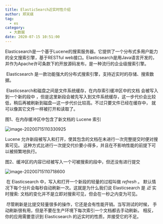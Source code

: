 ```yaml
---
title: ElasticSearch近实时性介绍
author: 郑天祺
tag:
  - es
category:
  - 大数据
date: 2020-07-15 10:51:00
---
```


​		Elasticsearch是一个基于Lucene的搜索服务器。它提供了一个分布式多用户能力的全文搜索引擎，基于RESTful web接口。Elasticsearch是用Java语言开发的，并作为Apache许可条款下的开放源码发布，是一种流行的企业级搜索引擎。

​		Elasticsearch 是一款功能强大的分布式搜索引擎，支持近实时的存储、搜索数据。

​		Elasticsearch和磁盘之间是文件系统缓存，在内存索引缓冲区中的文档  会被写入到一个新的段中 ，但是这里新段会被先写入到文件系统缓存，这一步代价会比较低，稍后再被刷新到磁盘—这一步代价比较高。不过只要文件已经在缓存中， 就可以像其它文件一样被打开和读取了。



图1、在内存缓冲区中包含了新文档的 Lucene 索引

![image-20200715110330925](/assets/images/es1.png)

Lucene 允许新段被写入和打开，使其包含的文档在未进行一次完整提交时便对搜索可见。 这种方式比进行一次提交代价要小得多，并且在不影响性能的前提下可以被频繁地执行。



图2、缓冲区的内容已经被写入一个可被搜索的段中，但还没有进行提交

![image-20200715110718600](/assets/images/es2.png)

​		在 Elasticsearch 中，写入和打开一个新段的轻量的过程叫做 *refresh* 。 默认情况下每个分片会每秒自动刷新一次。这就是为什么我们说 Elasticsearch 是 *近* 实时搜索: 文档的变化并不是立即对搜索可见，但会在一秒之内变为可见。

​		尽管刷新是比提交轻量很多的操作，它还是会有性能开销。当写测试的时候， 手动刷新很有用，但是不要在生产环境下每次索引一个文档都去手动刷新。 相反，你的应用需要意识到 Elasticsearch 的近实时的性质，并接受它的不足。
